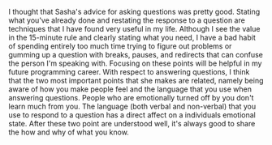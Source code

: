 I thought that Sasha's advice for asking questions was pretty good. Stating what
you've already done and restating the response to a question are techniques that
I have found very useful in my life. Although I see the value in the 15-minute
rule and clearly stating what you need, I have a bad habit of spending entirely
too much time trying to figure out problems or gumming up a question with breaks,
pauses, and redirects that can confuse the person I'm speaking with. Focusing on
these points will be helpful in my future programming career. With respect to
answering questions, I think that the two most important points that she makes
are related, namely being aware of how you make people feel and the language that
you use when answering questions. People who are emotionally turned off by you
don't learn much from you. The language (both verbal and non-verbal) that you use
to respond to a question has a direct affect on a individuals emotional state.
After these two point are understood well, it's always good to share the how and
why of what you know.

